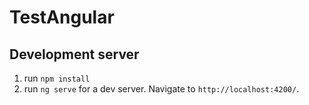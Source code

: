 # TestAngular
## Development server
1. run `npm install`
2. run `ng serve` for a dev server. Navigate to `http://localhost:4200/`.
